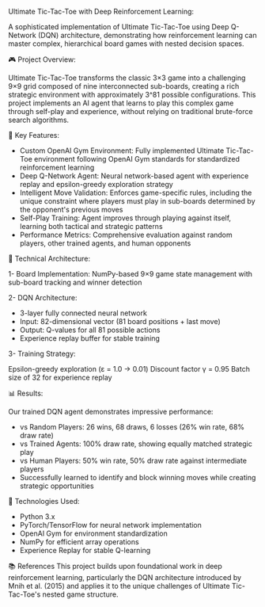 Ultimate Tic-Tac-Toe with Deep Reinforcement Learning:

A sophisticated implementation of Ultimate Tic-Tac-Toe using Deep Q-Network (DQN) architecture, demonstrating how reinforcement learning can master complex, hierarchical board games with nested decision spaces.

🎮 Project Overview:

Ultimate Tic-Tac-Toe transforms the classic 3×3 game into a challenging 9×9 grid composed of nine interconnected sub-boards, creating a rich strategic environment with approximately 3^81 possible configurations. This project implements an AI agent that learns to play this complex game through self-play and experience, without relying on traditional brute-force search algorithms.

🚀 Key Features:

* Custom OpenAI Gym Environment: Fully implemented Ultimate Tic-Tac-Toe environment following OpenAI Gym standards for standardized reinforcement learning
* Deep Q-Network Agent: Neural network-based agent with experience replay and epsilon-greedy exploration strategy
* Intelligent Move Validation: Enforces game-specific rules, including the unique constraint where players must play in sub-boards determined by the opponent's previous moves
* Self-Play Training: Agent improves through playing against itself, learning both tactical and strategic patterns
* Performance Metrics: Comprehensive evaluation against random players, other trained agents, and human opponents

🧠 Technical Architecture:

1- Board Implementation: NumPy-based 9×9 game state management with sub-board tracking and winner detection

2- DQN Architecture:

* 3-layer fully connected neural network
* Input: 82-dimensional vector (81 board positions + last move)
* Output: Q-values for all 81 possible actions
* Experience replay buffer for stable training


3- Training Strategy:

Epsilon-greedy exploration (ε = 1.0 → 0.01)
Discount factor γ = 0.95
Batch size of 32 for experience replay


📊 Results:

Our trained DQN agent demonstrates impressive performance:

* vs Random Players: 26 wins, 68 draws, 6 losses (26% win rate, 68% draw rate)
* vs Trained Agents: 100% draw rate, showing equally matched strategic play
* vs Human Players: 50% win rate, 50% draw rate against intermediate players
* Successfully learned to identify and block winning moves while creating strategic opportunities

🔧 Technologies Used:

* Python 3.x
* PyTorch/TensorFlow for neural network implementation
* OpenAI Gym for environment standardization
* NumPy for efficient array operations
* Experience Replay for stable Q-learning


📚 References
This project builds upon foundational work in deep reinforcement learning, particularly the DQN architecture introduced by Mnih et al. (2015) and applies it to the unique challenges of Ultimate Tic-Tac-Toe's nested game structure.
